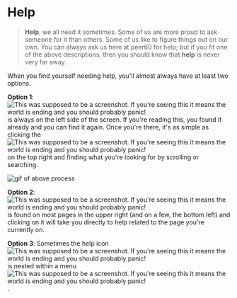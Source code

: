 # Help

>**Help**, we all need it sometimes. Some of us are more proud to ask someone for it than others. Some of us like to figure things out on our own. You can always ask us here at peer60 for help; but if you fit one of the above descriptions, then you should know that **help** is never very far away.

 When you find yourself needing help, you'll almost always have at least two options.

**Option 1**: ![This was supposed to be a screenshot. If you're seeing this it means the world is ending and you should probably panic!](https://s3.amazonaws.com/peer60_organizations/documentation+tbd/knowledgebase/help+button+updated.png) is always on the left side of the screen. If you're reading this, you found it already and you can find it again. Once you're there, it's as simple as clicking the ![This was supposed to be a screenshot. If you're seeing this it means the world is ending and you should probably panic!](https://s3.amazonaws.com/peer60_organizations/documentation+tbd/Icons/Hamburger+Nest+Icon.png  "Hamburger Button") on the top right and finding what you're looking for by scrolling or searching.

![gif of above process](https://s3.amazonaws.com/peer60_organizations/documentation+tbd/knowledgebase/help-button.gif)

**Option 2**: ![This was supposed to be a screenshot. If you're seeing this it means the world is ending and you should probably panic!](https://s3.amazonaws.com/peer60_organizations/documentation+tbd/Icons/Help.png "Help Icon") is found on most pages in the upper right (and on a few, the bottom left) and clicking on it will take you directly to help related to the page you're currently on. 

**Option 3**: Sometimes the help icon ![This was supposed to be a screenshot. If you're seeing this it means the world is ending and you should probably panic!](https://s3.amazonaws.com/peer60_organizations/documentation+tbd/Icons/Help.png "Help Icon") is nested within a menu ![This was supposed to be a screenshot. If you're seeing this it means the world is ending and you should probably panic!](https://s3.amazonaws.com/peer60_organizations/documentation+tbd/Icons/Hamburger+Nest+Icon.png  "Hamburger Button").


